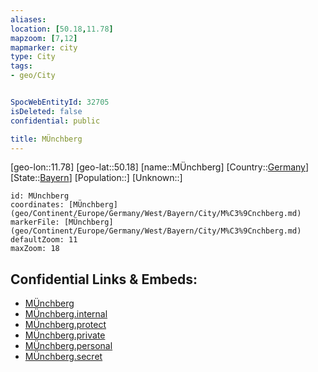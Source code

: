 ```yaml
---
aliases: 
location: [50.18,11.78]
mapzoom: [7,12] 
mapmarker: city 
type: City
tags:
- geo/City


SpocWebEntityId: 32705
isDeleted: false
confidential: public

title: MÜnchberg
---
```

[geo-lon::11.78]
[geo-lat::50.18]
[name::MÜnchberg]
[Country::[Germany](geo/Continent/Europe/Germany.md)]
[State::[Bayern](geo/Continent/Europe/Germany/West/Bayern.md)]
[Population::]
[Unknown::]


```leaflet
id: MÜnchberg
coordinates: [MÜnchberg](geo/Continent/Europe/Germany/West/Bayern/City/M%C3%9Cnchberg.md)
markerFile: [MÜnchberg](geo/Continent/Europe/Germany/West/Bayern/City/M%C3%9Cnchberg.md)
defaultZoom: 11 
maxZoom: 18
```


## Confidential Links & Embeds: 
- [MÜnchberg](../../../../../../../../_public/geo/Continent/Europe/Germany/West/Bayern/City/M%C3%9Cnchberg.md) 
- [MÜnchberg.internal](../../../../../../../../_internal/geo/Continent/Europe/Germany/West/Bayern/City/M%C3%9Cnchberg.internal.md) 
- [MÜnchberg.protect](../../../../../../../../_protect/geo/Continent/Europe/Germany/West/Bayern/City/M%C3%9Cnchberg.protect.md) 
- [MÜnchberg.private](../../../../../../../../_private/geo/Continent/Europe/Germany/West/Bayern/City/M%C3%9Cnchberg.private.md) 
- [MÜnchberg.personal](../../../../../../../../_personal/geo/Continent/Europe/Germany/West/Bayern/City/M%C3%9Cnchberg.personal.md) 
- [MÜnchberg.secret](../../../../../../../../_secret/geo/Continent/Europe/Germany/West/Bayern/City/M%C3%9Cnchberg.secret.md) 
